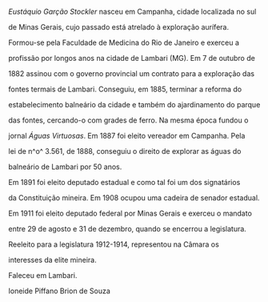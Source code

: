

*Eustáquio Garção Stockler* nasceu em Campanha, cidade localizada no sul

de Minas Gerais, cujo passado está atrelado à exploração aurífera.



Formou-se pela Faculdade de Medicina do Rio de Janeiro e exerceu a

profissão por longos anos na cidade de Lambari (MG). Em 7 de outubro de

1882 assinou com o governo provincial um contrato para a exploração das

fontes termais de Lambari. Conseguiu, em 1885, terminar a reforma do

estabelecimento balneário da cidade e também do ajardinamento do parque

das fontes, cercando-o com grades de ferro. Na mesma época fundou o

jornal *Águas Virtuosas*. Em 1887 foi eleito vereador em Campanha. Pela

lei de n^o^ 3.561, de 1888, conseguiu o direito de explorar as águas do

balneário de Lambari por 50 anos.



Em 1891 foi eleito deputado estadual e como tal foi um dos signatários

da Constituição mineira. Em 1908 ocupou uma cadeira de senador estadual.

Em 1911 foi eleito deputado federal por Minas Gerais e exerceu o mandato

entre 29 de agosto e 31 de dezembro, quando se encerrou a legislatura.

Reeleito para a legislatura 1912-1914, representou na Câmara os

interesses da elite mineira.



Faleceu em Lambari.



Ioneide Piffano Brion de Souza




